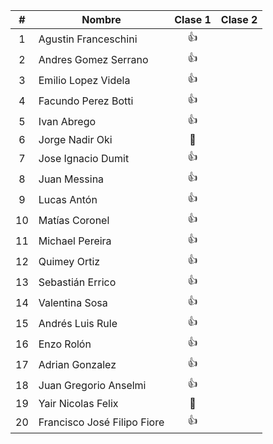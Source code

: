 |  #   | Nombre                      | Clase 1 | Clase 2 |
| :--: | --------------------------- | :-----: | :-----: |
|  1   | Agustin Franceschini        |  :+1:   |         |
|  2   | Andres Gomez Serrano        |  :+1:   |         |
|  3   | Emilio Lopez Videla         |  :+1:   |         |
|  4   | Facundo Perez Botti         |  :+1:   |         |
|  5   | Ivan Abrego                 |  :+1:   |         |
|  6   | Jorge Nadir Oki             | :ghost: |         |
|  7   | Jose Ignacio Dumit          |  :+1:   |         |
|  8   | Juan Messina                |  :+1:   |         |
|  9   | Lucas Antón                 |  :+1:   |         |
|  10  | Matías Coronel              |  :+1:   |         |
|  11  | Michael Pereira             |  :+1:   |         |
|  12  | Quimey Ortiz                |  :+1:   |         |
|  13  | Sebastián Errico            |  :+1:   |         |
|  14  | Valentina Sosa              |  :+1:   |         |
|  15  | Andrés Luis Rule            |  :+1:   |         |
|  16  | Enzo Rolón                  |  :+1:   |         |
|  17  | Adrian Gonzalez             |  :+1:   |         |
|  18  | Juan Gregorio Anselmi       |  :+1:   |         |
|  19  | Yair Nicolas Felix          | :ghost: |         |
|  20  | Francisco José Filipo Fiore |  :+1:   |         |

